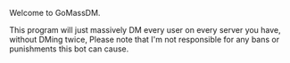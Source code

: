 Welcome to GoMassDM. 

This program will just massively DM every user on every server you have,
without DMing twice, Please note that I'm not responsible for any bans or
punishments this bot can cause.

